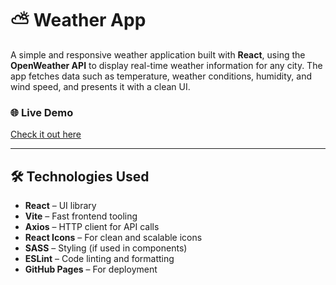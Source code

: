 # ⛅ Weather App

A simple and responsive weather application built with **React**, using the **OpenWeather API** to display real-time weather information for any city. The app fetches data such as temperature, weather conditions, humidity, and wind speed, and presents it with a clean UI.

### 🌐 Live Demo
[Check it out here](https://annastrnk.github.io/weather-app/)

---

## 🛠️ Technologies Used

- **React** – UI library
- **Vite** – Fast frontend tooling
- **Axios** – HTTP client for API calls
- **React Icons** – For clean and scalable icons
- **SASS** – Styling (if used in components)
- **ESLint** – Code linting and formatting
- **GitHub Pages** – For deployment

